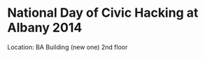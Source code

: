 National Day of Civic Hacking at Albany 2014
============================================

Location: BA Building (new one) 2nd floor